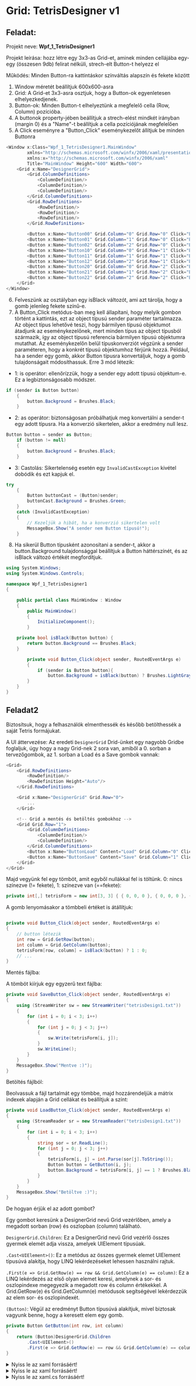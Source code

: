 # Grid: TetrisDesigner v1

## Feladat:

Projekt neve: **Wpf_1_TetrisDesigner1**

Projekt leírása: hozz létre egy 3x3-as Grid-et, aminek minden cellájába egy-egy (összesen 9db) felirat nélküli, strech-elt Button-t helyezz el

Működés: Minden Button-ra kattintáskor színváltás alapszín és fekete között

1. Window méretét beállítjuk 600x600-asra
2. Grid: A Grid-et 3x3-asra osztjuk, hogy a Button-ok egyenletesen elhelyezkedjenek.
3. Button-ok: Minden Button-t elhelyeztünk a megfelelő cella (Row, Column) pozícióba. 
4. A buttonok property-jében beállítjuk a strech-elést mindkét irányban (margin 0) és a "Name"-t beállítjuk a cella pozíciójának megfelelően
5. A Click eseményre a  "Button_Click" eseménykezelőt állítjuk be minden Buttonra

```c#
<Window x:Class="Wpf_1_TetrisDesigner1.MainWindow"
        xmlns="http://schemas.microsoft.com/winfx/2006/xaml/presentation"
        xmlns:x="http://schemas.microsoft.com/winfx/2006/xaml"
        Title="MainWindow" Height="600" Width="600">
    <Grid x:Name="DesignerGrid">
        <Grid.ColumnDefinitions>
            <ColumnDefinition/>
            <ColumnDefinition/>
            <ColumnDefinition/>
        </Grid.ColumnDefinitions>
        <Grid.RowDefinitions>
            <RowDefinition/>
            <RowDefinition/>
            <RowDefinition/>
        </Grid.RowDefinitions>

        <Button x:Name="Button00" Grid.Column="0" Grid.Row="0" Click="Button_Click"/>
        <Button x:Name="Button01" Grid.Column="1" Grid.Row="0" Click="Button_Click"/>
        <Button x:Name="Button02" Grid.Column="2" Grid.Row="0" Click="Button_Click"/>
        <Button x:Name="Button10" Grid.Column="0" Grid.Row="1" Click="Button_Click"/>
        <Button x:Name="Button11" Grid.Column="1" Grid.Row="1" Click="Button_Click"/>
        <Button x:Name="Button12" Grid.Column="2" Grid.Row="1" Click="Button_Click"/>
        <Button x:Name="Button20" Grid.Column="0" Grid.Row="2" Click="Button_Click"/>
        <Button x:Name="Button21" Grid.Column="1" Grid.Row="2" Click="Button_Click"/>
        <Button x:Name="Button22" Grid.Column="2" Grid.Row="2" Click="Button_Click"/>
    </Grid>
</Window>
```

6. Felveszünk az osztályban egy isBlack változót, ami azt tárolja, hogy a gomb jelenleg fekete színű-e.
7. A Button_Click metódus-ban meg kell állapítani, hogy melyik gombon történt a kattintás, ezt az object típusú sender paraméter tartalmazza. Az object típus lehetővé teszi, hogy bármilyen típusú objektumot átadjunk az eseménykezelőnek, mert minden típus az object típusból származik, így az object típusú referencia bármilyen típusú objektumra mutathat. Az eseménykezelőn belül típuskonverziót végzünk a sender paraméteren, hogy a konkrét típusú objektumhoz férjünk hozzá. Például, ha a sender egy gomb, akkor Button típusra konvertáljuk, hogy a gomb tulajdonságait módosíthassuk. Erre 3 mód létezik: 
- 1: is operátor: ellenőrízzük, hogy a sender egy adott típusú objektum-e. Ez a legbiztonságosabb módszer.
```c#
if (sender is Button button)
    {
        button.Background = Brushes.Black;
    }
```
- 2: as operátor: biztonságosan próbálhatjuk meg konvertálni a sender-t egy adott típusra. Ha a konverzió sikertelen, akkor a eredmény null lesz.
```c#
Button button = sender as Button;
    if (button != null)
    {
        button.Background = Brushes.Black;
    }
```
- 3: Castolás: Sikertelenség esetén egy `InvalidCastException` kivétel dobódik és ezt kapjuk el.
```c#
try
    {
        Button buttonCast = (Button)sender;
        buttonCast.Background = Brushes.Green;
    }
    catch (InvalidCastException)
    {
        // Kezeljük a hibát, ha a konverzió sikertelen volt
        MessageBox.Show("A sender nem Button típusú!");
    }
```
8. Ha sikerül Button típusként azonosítani a sender-t, akkor a button.Background tulajdonsággal beállítjuk a Button háttérszínét, és az isBlack változó értékét megfordítjuk.

```c#
using System.Windows;
using System.Windows.Controls;

namespace Wpf_1_TetrisDesigner1
{

    public partial class MainWindow : Window
    {
        public MainWindow()
        {
            InitializeComponent();
        }

	private bool isBlack(Button button) { 
	    return button.Background == Brushes.Black;
	}

        private void Button_Click(object sender, RoutedEventArgs e)
        {
            if (sender is Button button){
                button.Background = isBlack(button) ? Brushes.LightGray : Brushes.Black;
        }
    }
}
```
## Feladat2
Biztosítsuk, hogy a felhasználók elmenthessék és később betölthessék a saját Tetris formájukat.

A UI áttervezése:
Az eredeti `DesignerGrid` Drid-ünket egy nagyobb Gridbe foglaljuk, úgy hogy a nagy Grid-nek 2 sora van, amiből a 0. sorban a tervezőgombok, az 1. sorban a Load és a Save gombok vannak:

```c#
<Grid>
    <Grid.RowDefinitions>
        <RowDefinition/>
        <RowDefinition Height="Auto"/>
    </Grid.RowDefinitions>

    <Grid x:Name="DesignerGrid" Grid.Row="0">
        ...
    </Grid>

    <!-- Grid a mentés és betöltés gombokhoz -->
    <Grid Grid.Row="1">
        <Grid.ColumnDefinitions>
            <ColumnDefinition/>
            <ColumnDefinition/>
        </Grid.ColumnDefinitions>
        <Button x:Name="ButtonLoad" Content="Load" Grid.Column="0" Click="LoadButton_Click" HorizontalAlignment="Center" Width="90" Height="54" Margin="10"/>
        <Button x:Name="ButtonSave" Content="Save" Grid.Column="1" Click="SaveButton_Click" HorizontalAlignment="Center" Width="90" Height="54" Margin="10"/>
    </Grid>
</Grid>
```


Majd vegyünk fel egy tömböt, amit egyből nullákkal fel is töltünk. 0: nincs színezve (!= fekete), 1: színezve van (==fekete): 

```c#
private int[,] tetrisForm = new int[3, 3] { { 0, 0, 0 }, { 0, 0, 0 }, { 0, 0, 0 } };
```

A gomb lenyomásakor a tömbbeli értéket is átállítjuk:
```c#

private void Button_Click(object sender, RoutedEventArgs e)
{
    // button létezik
    int row = Grid.GetRow(button);
    int column = Grid.GetColumn(button);
    tetrisForm[row, column] = isBlack(button) ? 1 : 0;
    // ...
}
```

Mentés fájlba:

A tömböt kiírjuk egy egyzerű text fájlba:

```c#
private void SaveButton_Click(object sender, RoutedEventArgs e)
{
    using (StreamWriter sw = new StreamWriter("tetrisDesign1.txt"))
    {
        for (int i = 0; i < 3; i++)
        {
            for (int j = 0; j < 3; j++)
            {
                sw.Write(tetrisForm[i, j]);
            }
            sw.WriteLine();
        }
    }
    MessageBox.Show("Mentve :)");
}
```

Betöltés fájlból:

Beolvassuk a fájl tartalmát egy tömbbe, majd hozzárendeljük a mátrix indexek alapján a Grid cellákat és beállítjuk a színt:

```c#
private void LoadButton_Click(object sender, RoutedEventArgs e)
{
    using (StreamReader sr = new StreamReader("tetrisDesign1.txt"))
    {
        for (int i = 0; i < 3; i++)
        {
            string sor = sr.ReadLine();
            for (int j = 0; j < 3; j++)
            {
                tetrisForm[i, j] = int.Parse(sor[j].ToString());
                Button button = GetButton(i, j);
                button.Background = tetrisForm[i, j] == 1 ? Brushes.Black : Brushes.LightGray;
            }
        }
    }
    MessageBox.Show("Betöltve :)");
}
```

De hogyan érjük el az adott gombot?

Egy gombot keresünk a DesignerGrid nevű Grid vezérlőben, amely a megadott sorban (row) és oszlopban (column) található. 

`DesignerGrid.Children`: Ez a DesignerGrid nevű Grid vezérlő összes gyermek elemét adja vissza, amelyek UIElement típusúak.

`.Cast<UIElement>()`: Ez a metódus az összes gyermek elemet UIElement típusúvá alakítja, hogy LINQ lekérdezéseket lehessen használni rajtuk.

`.First(e => Grid.GetRow(e) == row && Grid.GetColumn(e) == column)`: Ez a LINQ lekérdezés az első olyan elemet keresi, amelynek a sor- és oszlopindexe megegyezik a megadott row és column értékekkel. A Grid.GetRow(e) és Grid.GetColumn(e) metódusok segítségével lekérdezzük az elem sor- és oszlopindexét.

`(Button)`: Végül az eredményt Button típusúvá alakítjuk, mivel biztosak vagyunk benne, hogy a keresett elem egy gomb.

```c#
private Button GetButton(int row, int column)
{
    return (Button)DesignerGrid.Children
        .Cast<UIElement>()
        .First(e => Grid.GetRow(e) == row && Grid.GetColumn(e) == column);
}
```

<details>
<summary>Nyiss le az xaml forrásáért!</summary>

### `MainWindows.xaml` példa:
```c#
<Window x:Class="Wpf_1_TetrisDesigner1.MainWindow"
        xmlns="http://schemas.microsoft.com/winfx/2006/xaml/presentation"
        xmlns:x="http://schemas.microsoft.com/winfx/2006/xaml"
        Title="MainWindow" Height="600" Width="600">
    <Grid>
        <Grid.RowDefinitions>
            <RowDefinition/>
            <RowDefinition Height="Auto"/>
        </Grid.RowDefinitions>

        <!-- DesignerGrid a tervező gombokhoz -->
        <Grid x:Name="DesignerGrid" Grid.Row="0">
            <Grid.ColumnDefinitions>
                <ColumnDefinition/>
                <ColumnDefinition/>
                <ColumnDefinition/>
            </Grid.ColumnDefinitions>
            <Grid.RowDefinitions>
                <RowDefinition/>
                <RowDefinition/>
                <RowDefinition/>
            </Grid.RowDefinitions>

            <Button x:Name="Button00" Grid.Column="0" Grid.Row="0" Click="Button_Click"/>
            <Button x:Name="Button01" Grid.Column="1" Grid.Row="0" Click="Button_Click"/>
            <Button x:Name="Button02" Grid.Column="2" Grid.Row="0" Click="Button_Click"/>
            <Button x:Name="Button10" Grid.Column="0" Grid.Row="1" Click="Button_Click"/>
            <Button x:Name="Button11" Grid.Column="1" Grid.Row="1" Click="Button_Click"/>
            <Button x:Name="Button12" Grid.Column="2" Grid.Row="1" Click="Button_Click"/>
            <Button x:Name="Button20" Grid.Column="0" Grid.Row="2" Click="Button_Click"/>
            <Button x:Name="Button21" Grid.Column="1" Grid.Row="2" Click="Button_Click"/>
            <Button x:Name="Button22" Grid.Column="2" Grid.Row="2" Click="Button_Click"/>
        </Grid>

        <!-- Grid a mentés és betöltés gombokhoz -->
        <Grid Grid.Row="1">
            <Grid.ColumnDefinitions>
                <ColumnDefinition/>
                <ColumnDefinition/>
            </Grid.ColumnDefinitions>
            <Button x:Name="ButtonLoad" Content="Load" Grid.Column="0" Click="LoadButton_Click" HorizontalAlignment="Center" Width="90" Height="54" Margin="10"/>
            <Button x:Name="ButtonSave" Content="Save" Grid.Column="1" Click="SaveButton_Click" HorizontalAlignment="Center" Width="90" Height="54" Margin="10"/>
        </Grid>
    </Grid>
</Window>   

```
</details>

<details>
<summary>Nyiss le az xaml forrásáért!</summary>

### `MainWindows.xaml` példa:
```c#
<Window x:Class="Wpf_1_TetrisDesigner1.MainWindow"
        xmlns="http://schemas.microsoft.com/winfx/2006/xaml/presentation"
        xmlns:x="http://schemas.microsoft.com/winfx/2006/xaml"
        Title="MainWindow" Height="600" Width="600">
    <Grid>
        <Grid.RowDefinitions>
            <RowDefinition/>
            <RowDefinition Height="Auto"/>
        </Grid.RowDefinitions>

        <!-- DesignerGrid a tervező gombokhoz -->
        <Grid x:Name="DesignerGrid" Grid.Row="0">
            <Grid.ColumnDefinitions>
                <ColumnDefinition/>
                <ColumnDefinition/>
                <ColumnDefinition/>
            </Grid.ColumnDefinitions>
            <Grid.RowDefinitions>
                <RowDefinition/>
                <RowDefinition/>
                <RowDefinition/>
            </Grid.RowDefinitions>

            <Button x:Name="Button00" Grid.Column="0" Grid.Row="0" Click="Button_Click"/>
            <Button x:Name="Button01" Grid.Column="1" Grid.Row="0" Click="Button_Click"/>
            <Button x:Name="Button02" Grid.Column="2" Grid.Row="0" Click="Button_Click"/>
            <Button x:Name="Button10" Grid.Column="0" Grid.Row="1" Click="Button_Click"/>
            <Button x:Name="Button11" Grid.Column="1" Grid.Row="1" Click="Button_Click"/>
            <Button x:Name="Button12" Grid.Column="2" Grid.Row="1" Click="Button_Click"/>
            <Button x:Name="Button20" Grid.Column="0" Grid.Row="2" Click="Button_Click"/>
            <Button x:Name="Button21" Grid.Column="1" Grid.Row="2" Click="Button_Click"/>
            <Button x:Name="Button22" Grid.Column="2" Grid.Row="2" Click="Button_Click"/>
        </Grid>

        <!-- Grid a mentés és betöltés gombokhoz -->
        <Grid Grid.Row="1">
            <Grid.ColumnDefinitions>
                <ColumnDefinition/>
                <ColumnDefinition/>
            </Grid.ColumnDefinitions>
            <Button x:Name="ButtonLoad" Content="Load" Grid.Column="0" Click="LoadButton_Click" HorizontalAlignment="Center" Width="90" Height="54" Margin="10"/>
            <Button x:Name="ButtonSave" Content="Save" Grid.Column="1" Click="SaveButton_Click" HorizontalAlignment="Center" Width="90" Height="54" Margin="10"/>
        </Grid>
    </Grid>
</Window>   

```
</details>
<details>
<summary>Nyiss le az xaml.cs forrásáért!</summary>

### `MainWindows.xaml.cs` példa:
```c#
using System.IO;
using System.Text;
using System.Windows;
using System.Windows.Controls;
using System.Windows.Data;
using System.Windows.Documents;
using System.Windows.Input;
using System.Windows.Media;
using System.Windows.Media.Imaging;
using System.Windows.Navigation;
using System.Windows.Shapes;

namespace Wpf_1_TetrisDesigner1
{
    /// <summary>
    /// Interaction logic for MainWindow.xaml
    /// </summary>
    public partial class MainWindow : Window
    {
        private int[,] tetrisForm = new int[3, 3] { { 0, 0, 0 }, { 0, 0, 0 }, { 0, 0, 0 } };
        
        public MainWindow()
        {
            InitializeComponent();
        }

        private void SaveButton_Click(object sender, RoutedEventArgs e)
        {
            using (StreamWriter sw = new StreamWriter("tetrisDesign1.txt"))
            {
                for (int i = 0; i < 3; i++)
                {
                    for (int j = 0; j < 3; j++)
                    {
                        sw.Write(tetrisForm[i, j]);
                    }
                    sw.WriteLine();
                }
            }
            MessageBox.Show("Mentve :)");
        }

        private bool isBlack(Button button) { 
            return button.Background == Brushes.Black;
        }
        
        private void Button_Click(object sender, RoutedEventArgs e)
        {
            if (sender is Button button) { 
                button.Background = isBlack(button) ? Brushes.LightGray : Brushes.Black;
                int row = Grid.GetRow(button);
                int column = Grid.GetColumn(button);
                tetrisForm[row, column] = isBlack(button) ? 1 : 0;
            }
            
        }

        private Button GetButton(int row, int column)
        {
            return (Button)DesignerGrid.Children
                .Cast<UIElement>()
                .First(e => Grid.GetRow(e) == row && Grid.GetColumn(e) == column);
        }

        private void LoadButton_Click(object sender, RoutedEventArgs e)
        {
            using (StreamReader sr = new StreamReader("tetrisDesign1.txt"))
            {
                for (int i = 0; i < 3; i++)
                {
                    string sor = sr.ReadLine();
                    for (int j = 0; j < 3; j++)
                    {
                        tetrisForm[i, j] = int.Parse(sor[j].ToString());
                        Button button = GetButton(i, j);
                        button.Background = tetrisForm[i, j] == 1 ? Brushes.Black : Brushes.LightGray;
                    }
                }
            }
            MessageBox.Show("Betöltve :)");
        }
    }
}

```
</details>

